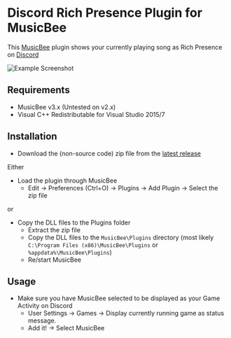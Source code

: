 # Discord Rich Presence Plugin for MusicBee

This [MusicBee](http://getmusicbee.com) plugin shows your currently playing song as Rich Presence on [Discord](https://discordapp.com/)

![Example Screenshot](https://i.imgur.com/WzGCCPk.png)

## Requirements

- MusicBee v3.x (Untested on v2.x)
- Visual C++ Redistributable for Visual Studio 2015/7

## Installation

- Download the (non-source code) zip file from the [latest release](https://github.com/Harmon758/mb_DiscordRichPresence/releases/latest)

Either
- Load the plugin through MusicBee
  - Edit -> Preferences (Ctrl+O) -> Plugins -> Add Plugin -> Select the zip file

or
- Copy the DLL files to the Plugins folder
  - Extract the zip file
  - Copy the DLL files to the `MusicBee\Plugins` directory (most likely `C:\Program Files (x86)\MusicBee\Plugins` or `%appdata%\MusicBee\Plugins`)
  - Re/start MusicBee

## Usage

- Make sure you have MusicBee selected to be displayed as your Game Activity on Discord
  - User Settings -> Games -> Display currently running game as status message.
  - Add it! -> Select MusicBee
